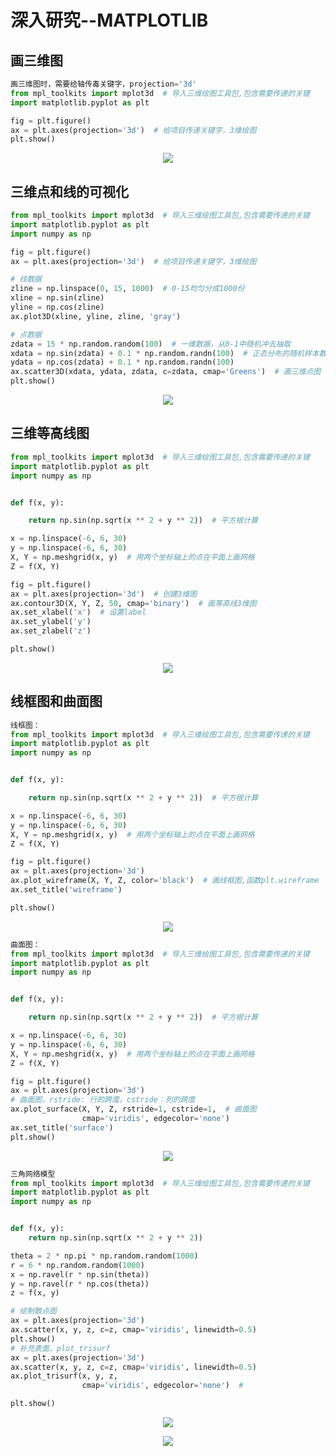 # 深入研究--MATPLOTLIB

## 画三维图
```python
画三维图时，需要给轴传毒关键字，projection='3d'  
from mpl_toolkits import mplot3d  # 导入三维绘图工具包,包含需要传递的关键
import matplotlib.pyplot as plt

fig = plt.figure()
ax = plt.axes(projection='3d')  # 给项目传递关键字，3维绘图
plt.show()
```

<p align="center">
  <img src="https://github.com/yunhao1996/100-Days-ML-Learning-logs/blob/master/Day-53/pictures/1.png">
</p>

## 三维点和线的可视化
```python
from mpl_toolkits import mplot3d  # 导入三维绘图工具包,包含需要传递的关键
import matplotlib.pyplot as plt
import numpy as np

fig = plt.figure()
ax = plt.axes(projection='3d')  # 给项目传递关键字，3维绘图

# 线数据
zline = np.linspace(0, 15, 1000)  # 0-15均匀分成1000份
xline = np.sin(zline)
yline = np.cos(zline)
ax.plot3D(xline, yline, zline, 'gray')

# 点数据
zdata = 15 * np.random.random(100)  # 一维数据，从0-1中随机冲去抽取
xdata = np.sin(zdata) + 0.1 * np.random.randn(100)  # 正态分布的随机样本数
ydata = np.cos(zdata) + 0.1 * np.random.randn(100)
ax.scatter3D(xdata, ydata, zdata, c=zdata, cmap='Greens')  # 画三维点图
plt.show()
```

<p align="center">
  <img src="https://github.com/yunhao1996/100-Days-ML-Learning-logs/blob/master/Day-53/pictures/2.png">
</p>

## 三维等高线图
```python
from mpl_toolkits import mplot3d  # 导入三维绘图工具包,包含需要传递的关键
import matplotlib.pyplot as plt
import numpy as np


def f(x, y):

    return np.sin(np.sqrt(x ** 2 + y ** 2))  # 平方根计算

x = np.linspace(-6, 6, 30)
y = np.linspace(-6, 6, 30)
X, Y = np.meshgrid(x, y)  # 用两个坐标轴上的点在平面上画网格
Z = f(X, Y)

fig = plt.figure()
ax = plt.axes(projection='3d')  # 创建3维图
ax.contour3D(X, Y, Z, 50, cmap='binary')  # 画等高线3维图
ax.set_xlabel('x')  # 设置label
ax.set_ylabel('y')
ax.set_zlabel('z')

plt.show()
```

<p align="center">
  <img src="https://github.com/yunhao1996/100-Days-ML-Learning-logs/blob/master/Day-53/pictures/3.png">
</p>

## 线框图和曲面图

```python
线框图：
from mpl_toolkits import mplot3d  # 导入三维绘图工具包,包含需要传递的关键
import matplotlib.pyplot as plt
import numpy as np


def f(x, y):

    return np.sin(np.sqrt(x ** 2 + y ** 2))  # 平方根计算

x = np.linspace(-6, 6, 30)
y = np.linspace(-6, 6, 30)
X, Y = np.meshgrid(x, y)  # 用两个坐标轴上的点在平面上画网格
Z = f(X, Y)

fig = plt.figure()
ax = plt.axes(projection='3d')
ax.plot_wireframe(X, Y, Z, color='black')  # 画线框图,函数plt.wireframe
ax.set_title('wireframe')

plt.show()
```

<p align="center">
  <img src="https://github.com/yunhao1996/100-Days-ML-Learning-logs/blob/master/Day-53/pictures/4.png">
</p>

```python
曲面图：
from mpl_toolkits import mplot3d  # 导入三维绘图工具包,包含需要传递的关键
import matplotlib.pyplot as plt
import numpy as np


def f(x, y):

    return np.sin(np.sqrt(x ** 2 + y ** 2))  # 平方根计算

x = np.linspace(-6, 6, 30)
y = np.linspace(-6, 6, 30)
X, Y = np.meshgrid(x, y)  # 用两个坐标轴上的点在平面上画网格
Z = f(X, Y)

fig = plt.figure()
ax = plt.axes(projection='3d')
# 曲面图，rstride: 行的跨度，cstride：列的跨度
ax.plot_surface(X, Y, Z, rstride=1, cstride=1,  # 曲面图
                cmap='viridis', edgecolor='none')
ax.set_title('surface')
plt.show()
```

<p align="center">
  <img src="https://github.com/yunhao1996/100-Days-ML-Learning-logs/blob/master/Day-53/pictures/5.png">
</p>

```python
三角网络模型
from mpl_toolkits import mplot3d  # 导入三维绘图工具包,包含需要传递的关键
import matplotlib.pyplot as plt
import numpy as np


def f(x, y):
    return np.sin(np.sqrt(x ** 2 + y ** 2))

theta = 2 * np.pi * np.random.random(1000)
r = 6 * np.random.random(1000)
x = np.ravel(r * np.sin(theta))
y = np.ravel(r * np.cos(theta))
z = f(x, y)

# 绘制散点图
ax = plt.axes(projection='3d')
ax.scatter(x, y, z, c=z, cmap='viridis', linewidth=0.5)
plt.show()
# 补充表面，plot_trisurf
ax = plt.axes(projection='3d')
ax.scatter(x, y, z, c=z, cmap='viridis', linewidth=0.5)
ax.plot_trisurf(x, y, z,
                cmap='viridis', edgecolor='none')  #

plt.show()

```

<p align="center">
  <img src="https://github.com/yunhao1996/100-Days-ML-Learning-logs/blob/master/Day-53/pictures/6.png">
</p>

<p align="center">
  <img src="https://github.com/yunhao1996/100-Days-ML-Learning-logs/blob/master/Day-53/pictures/7.png">
</p>
